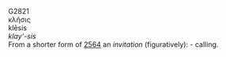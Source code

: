 G2821  
κλῆσις  
klēsis  
*klay‘-sis*  
From a shorter form of [2564](g2564) an *invitation* (figuratively): -
calling.  
